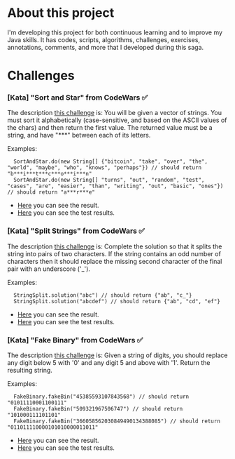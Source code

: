# About this project
I'm developing this project for both continuous learning and to improve my Java skills.
It has codes, scripts, algorithms, challenges, exercises, annotations, comments, and
more that I developed during this saga.

# Challenges

### [Kata] "Sort and Star" from CodeWars :white_check_mark:
The description [this challenge](https://www.codewars.com/kata/57cfdf34902f6ba3d300001e/train/java) is:
You will be given a vector of strings. You must sort it alphabetically (case-sensitive, and based on the ASCII values of the chars)
and then return the first value. The returned value must be a string, and have "***" between each of its letters.

Examples:
```text
  SortAndStar.do(new String[] {"bitcoin", "take", "over", "the", "world", "maybe", "who", "knows", "perhaps"}) // should return "b***i***t***c***o***i***n"
  SortAndStar.do(new String[] "turns", "out", "random", "test", "cases", "are", "easier", "than", "writing", "out", "basic", "ones"}) // should return "a***r***e"
```

- [Here](https://github.com/lin-br/javando-do-lin/blob/master/codewars/src/main/java/com/tilmais/kata/SortAndStar.java) you can see the result.
- [Here](https://github.com/lin-br/javando-do-lin/blob/master/codewars/src/test/java/com/tilmais/kata/SortAndStarTest.java) you can see the test results.

### [Kata] "Split Strings" from CodeWars :white_check_mark:
The description [this challenge](https://www.codewars.com/kata/515de9ae9dcfc28eb6000001) is:
Complete the solution so that it splits the string into pairs of two characters. If the string contains an odd number of characters then
it should replace the missing second character of the final pair with an underscore ('_').

Examples:
```text
  StringSplit.solution("abc") // should return {"ab", "c_"}
  StringSplit.solution("abcdef") // should return {"ab", "cd", "ef"}
```

- [Here](https://github.com/lin-br/javando-do-lin/blob/master/codewars/src/main/java/com/tilmais/kata/SplitStringByTwoLetters.java) you can see the result.
- [Here](https://github.com/lin-br/javando-do-lin/blob/master/codewars/src/test/java/com/tilmais/kata/SplitStringByTwoLettersTest.java) you can see the test results.

### [Kata] "Fake Binary" from CodeWars :white_check_mark:
The description [this challenge](https://www.codewars.com/kata/57eae65a4321032ce000002d) is:
Given a string of digits, you should replace any digit below 5 with '0' and any digit 5 and above with '1'. Return the resulting string.

Examples:
```text
  FakeBinary.fakeBin("45385593107843568") // should return "01011110001100111"
  FakeBinary.fakeBin("509321967506747") // should return "101000111101101"
  FakeBinary.fakeBin("366058562030849490134388085") // should return "011011110000101010000011011"
```

- [Here](https://github.com/lin-br/javando-do-lin/blob/master/codewars/src/main/java/com/tilmais/kata/FakeBinary.java) you can see the result.
- [Here](https://github.com/lin-br/javando-do-lin/blob/master/codewars/src/test/java/com/tilmais/kata/FakeBinaryTest.java) you can see the test results.